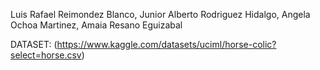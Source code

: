 Luis Rafael Reimondez Blanco, Junior Alberto Rodriguez Hidalgo, Angela Ochoa Martinez, Amaia Resano Eguizabal

DATASET: (https://www.kaggle.com/datasets/uciml/horse-colic?select=horse.csv)
